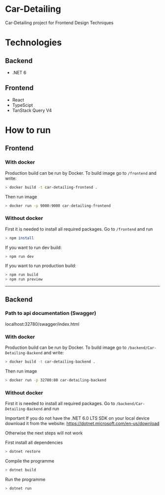 # Car-Detailing
Car-Detailing project for Frontend Design Techniques

# Technologies
## Backend
- .NET 6

## Frontend
- React
- TypeScipt
- TanStack Query V4

# How to run
## Frontend
### With docker
Production build can be run by Docker. To build image go to `/frontend` and write:
```bash
> docker build -t car-detailing-frontend .
```
Then run image
```bash
> docker run -p 9000:9000 car-detailing-frontend
```

### Without docker
First it is needed to install all required packages. Go to `/frontend` and run
```bash
> npm install
```
If you want to run dev build:
```bash
> npm run dev
```

If you want to run production build:
```bash
> npm run build
> npm run preview
```

---------------------
## Backend

### Path to api documentation (Swagger)

localhost:32780/swagger/index.html

### With docker
Production build can be run by Docker. To build image go to `/backend/Car-Detailing-Backend` and write:
```bash
> docker build -t car-detailing-backend .
```
Then run image
```bash
> docker run -p 32780:80 car-detailing-backend
```

### Without docker
First it is needed to install all required packages. Go to `/backend/Car-Detailing-Backend` and run

Important
If you do not have the .NET 6.0 LTS SDK on your local device download it from the website:
https://dotnet.microsoft.com/en-us/download

Otherwise the next steps will not work

First install all dependencies
```bash
> dotnet restore
```
Compile the programme
```bash
> dotnet build
```
Run the programme
```bash
> dotnet run
```